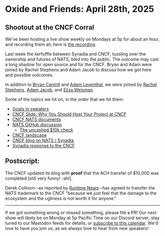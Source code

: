 # Oxide and Friends: April 28th, 2025

## Shootout at the CNCF Corral

We've been hosting a live show weekly on Mondays at 5p for about an hour,
and recording them all; here is
[the recording](https://youtu.be/dYIgswVvIt0).

Last week the kerfuffle between Synadia and CNCF, tussling over the ownership and futures of NATS, bled into the public. The outcome may cast a long shadow for open source and for the CNCF. Bryan and Adam were joined by Rachel Stephens and Adam Jacob to discuss how we got here and possible outcomes.

In addition to
[Bryan Cantrill](https://bsky.app/profile/bcantrill.bsky.social) and
[Adam Leventhal](https://bsky.app/profile/ahl.bsky.social),
we were joined by
[Rachel Stephens](https://bsky.app/profile/rstephens.me),
[Adam Jacob](https://bsky.app/profile/adamhjk.me),
and [Eliza Weisman](https://bsky.app/profile/elizas.website).

Some of the topics we hit on, in the order that we hit them:

- [Goats in sweaters](https://www.youtube.com/watch?v=dtzUyqksdDQ)
- [CNCF Slide: Why You Should Host Your Project at CNCF](https://bsky.app/profile/bcantrill.bsky.social/post/3lnu45yrbv224)
- [CNCF NATS documents](https://github.com/cncf/foundation/tree/main/documents/nats)
- [NATS GitHub discussion](https://github.com/nats-io/nats-server/issues/6832)
  - [The uncashed $10k check](https://github.com/nats-io/nats-server/issues/6832#issuecomment-2832452286)
- [CNCF landscape](https://landscape.cncf.io/hhyuj)
- [CNCF blog on NATS / Synadia](https://www.cncf.io/blog/2025/04/24/protecting-nats-and-the-integrity-of-open-source-cncfs-commitment-to-the-community/)
- [Synadia response to the CNCF](https://www.synadia.com/blog/synadia-response-to-cncf)

## Postscript:

The CNCF updated its blog with **proof** that the ACH transfer of $10,000 was completed [still very funny! -ahl].

Derek Collison--as reported by [Runtime News](https://www.runtime.news/synadia-backs-down-from-cncf-trademark-dispute/)--has agreed to transfer the NATS trademark to the CNCF "because we just feel that the damage to the ecosystem and the ugliness is not worth it for anyone."

---

If we got something wrong or missed something, please file a PR!
Our next show will likely be on Monday at 5p Pacific Time on our Discord
server; stay tuned to our Mastodon feeds for details, or [subscribe to this
calendar](https://calendar.google.com/calendar/ical/c_318925f4185aa71c4524d0d6127f31058c9e21f29f017d48a0fca6f564969cd0%40group.calendar.google.com/public/basic.ics).
We'd love to have you join us, as we always love to hear from new speakers!
